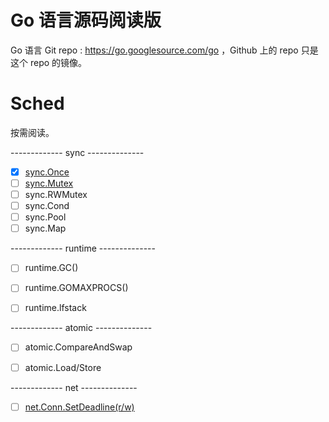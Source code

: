 # Go 语言源码阅读版 


Go 语言 Git repo : https://go.googlesource.com/go ，Github 上的 repo 只是这个 repo 的镜像。   


[rf]: https://reneefrench.blogspot.com/
[cc3-by]: https://creativecommons.org/licenses/by/3.0/

# Sched   

按需阅读。   

------------- sync --------------

- [x] [sync.Once](src/sync/once_annotation.md)   
- [ ] [sync.Mutex](src/sync/mutex_annotation.md)  
- [ ] sync.RWMutex   
- [ ] sync.Cond  
- [ ] sync.Pool  
- [ ] sync.Map 

------------- runtime --------------
- [ ] runtime.GC()  
- [ ] runtime.GOMAXPROCS()  
- [ ] runtime.lfstack 


------------- atomic --------------

- [ ] atomic.CompareAndSwap  
- [ ] atomic.Load/Store    


------------- net --------------

- [ ] [net.Conn.SetDeadline(r/w)](src/net/net_deadline_annotation.md)
 